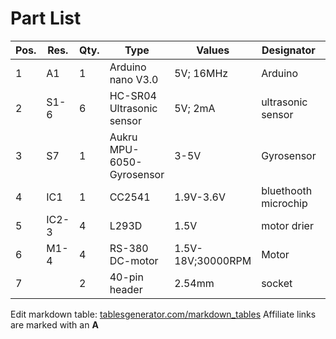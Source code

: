 # Part List

| Pos. | Res.  | Qty. | Type                      | Values            | Designator           | Price  | Link                                   |
|------|-------|------|---------------------------|-------------------|----------------------|--------|----------------------------------------|
| 1    | A1    | 1    | Arduino nano V3.0         | 5V; 16MHz         | Arduino              | €14.99 | [Amazon](http://amzn.to/2Efq5E9) __A__ |
| 2    | S1-6  | 6    | HC-SR04 Ultrasonic sensor | 5V; 2mA           | ultrasonic sensor    | €9.99  | [Amazon](http://amzn.to/2H4cqBy) __A__ |
| 3    | S7    | 1    | Aukru MPU-6050-Gyrosensor | 3-5V              | Gyrosensor           | €5.99  | [Amazon](http://amzn.to/2nXkdbQ) __A__ |
| 4    | IC1   | 1    | CC2541                    | 1.9V-3.6V         | bluethooth microchip | €3.22  | [Amazon](http://amzn.to/2nPd5PB) __A__ |
| 5    | IC2-3 | 4    | L293D                     | 1.5V              | motor drier          | €9.49  | [Amazon](http://amzn.to/2CpM2yH) __A__ |
| 6    | M1-4  | 4    | RS-380 DC-motor           | 1.5V-18V;30000RPM | Motor                | €2.90  | [Amazon](http://amzn.to/2nPvvzs) __A__ |
| 7    |       | 2    | 40-pin header             | 2.54mm            | socket               | €6.49  | [Amazon](http://amzn.to/2EfBJyM) __A__ |

Edit markdown table: [tablesgenerator.com/markdown_tables](http://www.tablesgenerator.com/markdown_tables)
Affiliate links are marked with an __A__
